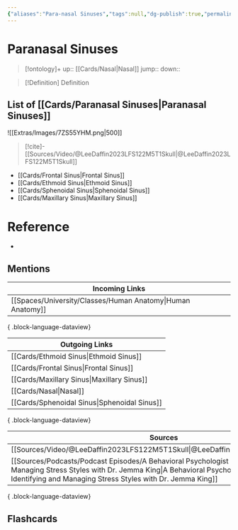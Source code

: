 ```yaml
---
{"aliases":"Para-nasal Sinuses","tags":null,"dg-publish":true,"permalink":"/cards/paranasal-sinuses/","dgPassFrontmatter":true}
---
```


# Paranasal Sinuses

> [!ontology]+
> up:: [[Cards/Nasal\|Nasal]]
> jump:: 
> down:: 

> [!Definition] Definition

## List of [[Cards/Paranasal Sinuses\|Paranasal Sinuses]]

![[Extras/Images/7ZS55YHM.png\|500]]

> [!cite]-
> [[Sources/Video/@LeeDaffin2023LFS122M5T1Skull\|@LeeDaffin2023LFS122M5T1Skull]]

- [[Cards/Frontal Sinus\|Frontal Sinus]]
- [[Cards/Ethmoid Sinus\|Ethmoid Sinus]]
- [[Cards/Sphenoidal Sinus\|Sphenoidal Sinus]]
- [[Cards/Maxillary Sinus\|Maxillary Sinus]]

# Reference

- 

## Mentions

| Incoming Links                                                |
| ------------------------------------------------------------- |
| [[Spaces/University/Classes/Human Anatomy\|Human Anatomy]] |

{ .block-language-dataview}

| Outgoing Links                                  |
| ----------------------------------------------- |
| [[Cards/Ethmoid Sinus\|Ethmoid Sinus]]       |
| [[Cards/Frontal Sinus\|Frontal Sinus]]       |
| [[Cards/Maxillary Sinus\|Maxillary Sinus]]   |
| [[Cards/Nasal\|Nasal]]                       |
| [[Cards/Sphenoidal Sinus\|Sphenoidal Sinus]] |

{ .block-language-dataview}

| Sources                                                                                                                                                                                                                                 |
| --------------------------------------------------------------------------------------------------------------------------------------------------------------------------------------------------------------------------------------- |
| [[Sources/Video/@LeeDaffin2023LFS122M5T1Skull\|@LeeDaffin2023LFS122M5T1Skull]]                                                                                                                                                       |
| [[Sources/Podcasts/Podcast Episodes/A Behavioral Psychologist s Tips to Identifying and Managing Stress Styles with Dr. Jemma King\|A Behavioral Psychologist s Tips to Identifying and Managing Stress Styles with Dr. Jemma King]] |

{ .block-language-dataview}

## Flashcards